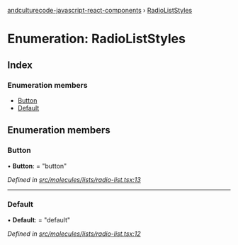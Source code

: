 [andculturecode-javascript-react-components](../README.md) › [RadioListStyles](radioliststyles.md)

# Enumeration: RadioListStyles

## Index

### Enumeration members

* [Button](radioliststyles.md#button)
* [Default](radioliststyles.md#default)

## Enumeration members

###  Button

• **Button**: = "button"

*Defined in [src/molecules/lists/radio-list.tsx:13](https://github.com/AndcultureCode/AndcultureCode.JavaScript.React.Components/blob/70e5ccf/src/molecules/lists/radio-list.tsx#L13)*

___

###  Default

• **Default**: = "default"

*Defined in [src/molecules/lists/radio-list.tsx:12](https://github.com/AndcultureCode/AndcultureCode.JavaScript.React.Components/blob/70e5ccf/src/molecules/lists/radio-list.tsx#L12)*
